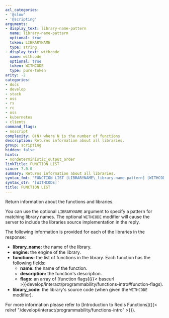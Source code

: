 ```yaml
---
acl_categories:
- '@slow'
- '@scripting'
arguments:
- display_text: library-name-pattern
  name: library-name-pattern
  optional: true
  token: LIBRARYNAME
  type: string
- display_text: withcode
  name: withcode
  optional: true
  token: WITHCODE
  type: pure-token
arity: -2
categories:
- docs
- develop
- stack
- oss
- rs
- rc
- oss
- kubernetes
- clients
command_flags:
- noscript
complexity: O(N) where N is the number of functions
description: Returns information about all libraries.
group: scripting
hidden: false
hints:
- nondeterministic_output_order
linkTitle: FUNCTION LIST
since: 7.0.0
summary: Returns information about all libraries.
syntax_fmt: "FUNCTION LIST [LIBRARYNAME\_library-name-pattern] [WITHCODE]"
syntax_str: '[WITHCODE]'
title: FUNCTION LIST
---
```

Return information about the functions and libraries.

You can use the optional `LIBRARYNAME` argument to specify a pattern for matching library names.
The optional `WITHCODE` modifier will cause the server to include the libraries source implementation in the reply.

The following information is provided for each of the libraries in the response:

* **library_name:** the name of the library.
* **engine:** the engine of the library.
* **functions:** the list of functions in the library.
  Each function has the following fields:
  * **name:** the name of the function.
  * **description:** the function's description.
  * **flags:** an array of [function flags]({{< baseurl >}}develop/interact/programmability/functions-intro#function-flags).
* **library_code:** the library's source code (when given the `WITHCODE` modifier).

For more information please refer to [Introduction to Redis Functions]({{< relref "/develop/interact/programmability/functions-intro" >}}).
